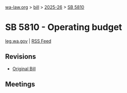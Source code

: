 [wa-law.org](/) > [bill](/bill/) > [2025-26](/bill/2025-26/) > [SB 5810](/bill/2025-26/sb/5810/)

# SB 5810 - Operating budget
[leg.wa.gov](https://app.leg.wa.gov/billsummary?BillNumber=5810&Year=2025&Initiative=false) | [RSS Feed](./rss.xml)

## Revisions
* [Original Bill](1/)

## Meetings